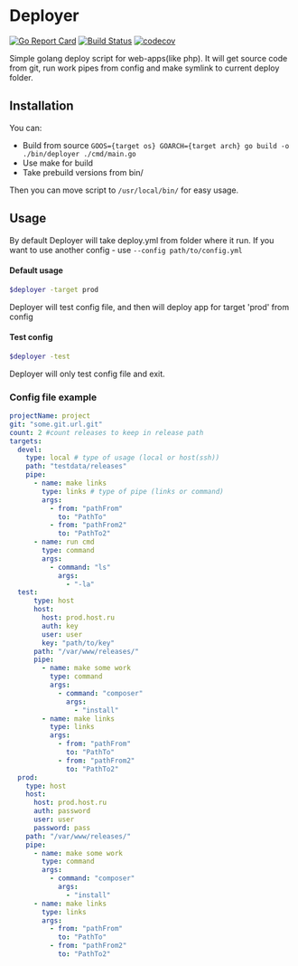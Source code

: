 # Deployer  
[![Go Report Card](https://goreportcard.com/badge/github.com/lenniDespero/go-cd)](https://goreportcard.com/report/github.com/lenniDespero/go-cd)
[![Build Status](https://travis-ci.org/lenniDespero/go-cd.svg?branch=master)](https://travis-ci.org/lenniDespero/go-cd)
[![codecov](https://codecov.io/gh/lenniDespero/go-cd/branch/master/graph/badge.svg)](https://codecov.io/gh/lenniDespero/go-cd)  

Simple golang deploy script for web-apps(like php).
It will get source code from git, run work pipes from config and make symlink to current deploy folder.

## Installation
You can:
- Build from source `GOOS={target os} GOARCH={target arch} go build -o ./bin/deployer ./cmd/main.go` 
- Use make for build
- Take prebuild versions from bin/  

Then you can move script to `/usr/local/bin/` for easy usage.  

## Usage
By default Deployer will take deploy.yml from folder where it run. If you want to use another config - use `--config path/to/config.yml`  
#### Default usage  
```sh
$deployer -target prod
```
Deployer will test config file, and then will deploy app for target 'prod' from config  
#### Test config
```sh
$deployer -test
```
Deployer will only test config file and exit.  

### Config file example
```yaml
projectName: project
git: "some.git.url.git"
count: 2 #count releases to keep in release path
targets:
  devel:
    type: local # type of usage (local or host(ssh))
    path: "testdata/releases" 
    pipe:
      - name: make links
        type: links # type of pipe (links or command)
        args:
          - from: "pathFrom"
            to: "PathTo"
          - from: "pathFrom2"
            to: "PathTo2"
      - name: run cmd
        type: command
        args:
          - command: "ls"
            args:
              - "-la"
  test:
      type: host
      host:
        host: prod.host.ru
        auth: key
        user: user
        key: "path/to/key"
      path: "/var/www/releases/"
      pipe:
        - name: make some work
          type: command
          args:
            - command: "composer"
              args:
                - "install"
        - name: make links
          type: links
          args:
            - from: "pathFrom"
              to: "PathTo"
            - from: "pathFrom2"
              to: "PathTo2"
  prod:
    type: host
    host:
      host: prod.host.ru
      auth: password
      user: user
      password: pass
    path: "/var/www/releases/"
    pipe:
      - name: make some work
        type: command
        args:
          - command: "composer"
            args:
              - "install"
      - name: make links
        type: links
        args:
          - from: "pathFrom"
            to: "PathTo"
          - from: "pathFrom2"
            to: "PathTo2"
```